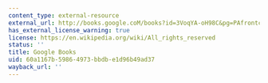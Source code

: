 ```yaml
---
content_type: external-resource
external_url: http://books.google.coM/books?id=3VoqYA-oH98C&pg=PAfrontcover#v=onepage
has_external_license_warning: true
license: https://en.wikipedia.org/wiki/All_rights_reserved
status: ''
title: Google Books
uid: 60a1167b-5986-4973-bbdb-e1d96b49ad37
wayback_url: ''
---
```

